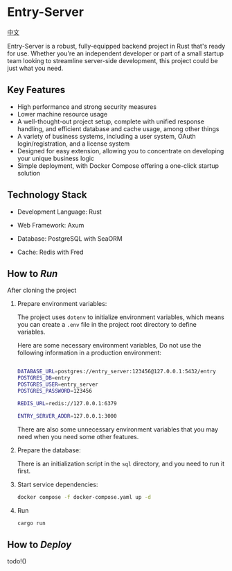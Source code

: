 

# Entry-Server


[中文](README_CN.md)

Entry-Server is a robust, fully-equipped backend project in Rust that's ready for use. Whether you're an independent developer or part of a small startup team looking to streamline server-side development, this project could be just what you need.

## **Key Features**

- High performance and strong security measures
- Lower machine resource usage
- A well-thought-out project setup, complete with unified response handling, and efficient database and cache usage, among other things
- A variety of business systems, including a user system, OAuth login/registration, and a license system
- Designed for easy extension, allowing you to concentrate on developing your unique business logic
- Simple deployment, with Docker Compose offering a one-click startup solution

## **Technology Stack**

- Development Language: Rust

- Web Framework: Axum

- Database: PostgreSQL with SeaORM

- Cache: Redis with Fred


## How to *Run*

After cloning the project

1. Prepare environment variables:

    The project uses `dotenv` to initialize environment variables, which means you can create a `.env` file in the project root directory to define variables.

    Here are some necessary environment variables, Do not use the following information in a production environment:

    ```bash

    DATABASE_URL=postgres://entry_server:123456@127.0.0.1:5432/entry
    POSTGRES_DB=entry
    POSTGRES_USER=entry_server
    POSTGRES_PASSWORD=123456

    REDIS_URL=redis://127.0.0.1:6379

    ENTRY_SERVER_ADDR=127.0.0.1:3000

    ```

    There are also some unnecessary environment variables that you may need when you need some other features.

2. Prepare the database:
    
    There is an initialization script in the `sql` directory, and you need to run it first.
    
3. Start service dependencies:
    
    ```bash
    docker compose -f docker-compose.yaml up -d
    
    ```
    
4. Run
    
    ```bash
    cargo run
    
    ```

## How to *Deploy*

todo!()